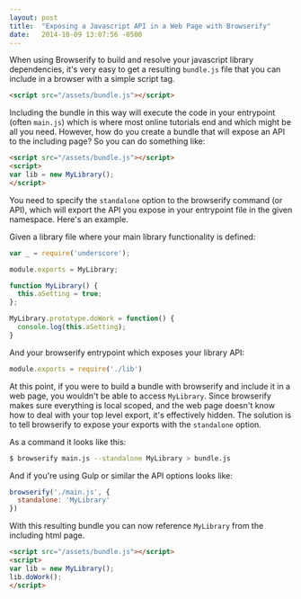 ```yaml
---
layout: post
title:  "Exposing a Javascript API in a Web Page with Browserify"
date:   2014-10-09 13:07:56 -0500
---
```


When using Browserify to build and resolve your javascript library dependencies, it's very easy to get a resulting `bundle.js` file that you can include in a browser with a simple script tag.

```html
<script src="/assets/bundle.js"></script>
```

Including the bundle in this way will execute the code in your entrypoint (often `main.js`) which is where most online tutorials end and which might be all you need. However, how do you create a bundle that will expose an API to the including page? So you can do something like:

```html
<script src="/assets/bundle.js"></script>
<script>
var lib = new MyLibrary();
</script>
```

You need to specify the `standalone` option to the browserify command (or API), which will export the API you expose in your entrypoint file in the given namespace. Here's an example.

Given a library file where your main library functionality is defined:

```js
var _ = require('underscore');

module.exports = MyLibrary;

function MyLibrary() {
  this.aSetting = true;
};

MyLibrary.prototype.doWork = function() {
  console.log(this.aSetting);
}
```

And your browserify entrypoint which exposes your library API:

```js
module.exports = require('./lib')
```

At this point, if you were to build a bundle with browserify and include it in a web page, you wouldn't be able to access `MyLibrary`. Since browserify makes sure everything is local scoped, and the web page doesn't know how to deal with your top level export, it's effectively hidden. The solution is to tell browserify to expose your exports with the `standalone` option.

As a command it looks like this:

```bash
$ browserify main.js --standalone MyLibrary > bundle.js
```

And if you're using Gulp or similar the API options looks like:

```js
browserify('./main.js', {
  standalone: 'MyLibrary'
})
```

With this resulting bundle you can now reference `MyLibrary` from the including html page.

```html
<script src="/assets/bundle.js"></script>
<script>
var lib = new MyLibrary();
lib.doWork();
</script>
```

